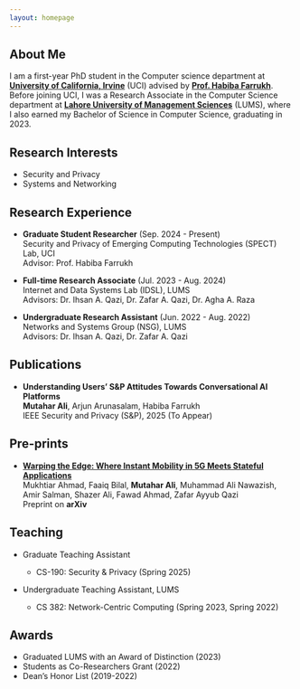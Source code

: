 ```yaml
---
layout: homepage
---
```


## About Me

I am a first-year PhD student in the Computer science department at [**University of California, Irvine**](https://ics.uci.edu/) (UCI) advised by [**Prof. Habiba Farrukh**](https://habiba-farrukh.github.io/). Before joining UCI, I was a Research Associate in the Computer Science department at [**Lahore University of Management Sciences**](https://sbasse.lums.edu.pk/) (LUMS), where I also earned my Bachelor of Science in Computer Science, graduating in 2023.

## Research Interests

- Security and Privacy
- Systems and Networking

## Research Experience

- **Graduate Student Researcher** (Sep. 2024 - Present) \
    Security and Privacy of Emerging Computing Technologies (SPECT) Lab, UCI \
    Advisor: Prof. Habiba Farrukh

- **Full-time Research Associate** (Jul. 2023 - Aug. 2024) \
    Internet and Data Systems Lab (IDSL), LUMS \
    Advisors: Dr. Ihsan A. Qazi, Dr. Zafar A. Qazi, Dr. Agha A. Raza

- **Undergraduate Research Assistant** (Jun. 2022 - Aug. 2022) \
    Networks and Systems Group (NSG), LUMS \
    Advisors: Dr. Ihsan A. Qazi, Dr. Zafar A. Qazi

## Publications

- **Understanding Users’ S&P Attitudes Towards Conversational AI Platforms** \
    **Mutahar Ali**, Arjun Arunasalam, Habiba Farrukh \
    IEEE Security and Privacy (S&P), 2025 (To Appear)

## Pre-prints

- [**Warping the Edge: Where Instant Mobility in 5G Meets Stateful Applications**](https://arxiv.org/abs/2412.10927) \
    Mukhtiar Ahmad, Faaiq Bilal, **Mutahar Ali**, Muhammad Ali Nawazish, Amir Salman, Shazer Ali, Fawad Ahmad, Zafar Ayyub Qazi \
    Preprint on **arXiv**

## Teaching

- Graduate Teaching Assistant
    - CS-190: Security & Privacy (Spring 2025)

- Undergraduate Teaching Assistant, LUMS
    - CS 382: Network-Centric Computing (Spring 2023, Spring 2022)

## Awards

- Graduated LUMS with an Award of Distinction (2023)
- Students as Co-Researchers Grant (2022)
- Dean’s Honor List (2019-2022)
